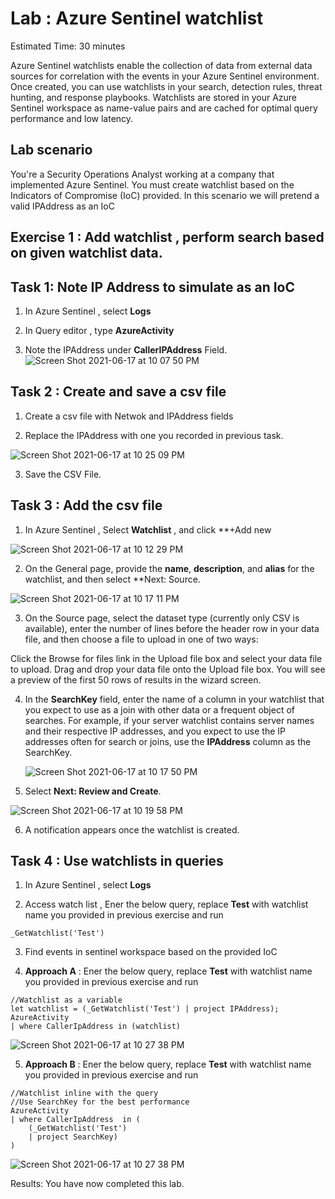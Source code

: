 # Lab : Azure Sentinel watchlist

Estimated Time: 30 minutes

Azure Sentinel watchlists enable the collection of data from external data sources for correlation with the events in your Azure Sentinel environment. 
Once created, you can use watchlists in your search, detection rules, threat hunting, and response playbooks. 
Watchlists are stored in your Azure Sentinel workspace as name-value pairs and are cached for optimal query performance and low latency.

## Lab scenario

You're a Security Operations Analyst working at a company that implemented Azure Sentinel. You must create watchlist based on the Indicators of Compromise (IoC) provided.
In this scenario we will pretend a valid IPAddress as an IoC






## Exercise 1 : Add watchlist , perform search based on given watchlist data.

## Task 1: Note  IP Address  to simulate as an IoC

1. In Azure Sentinel , select **Logs**

2. In Query editor , type **AzureActivity**

3. Note the IPAddress under **CallerIPAddress** Field.
 ![Screen Shot 2021-06-17 at 10 07 50 PM](https://user-images.githubusercontent.com/33748560/122443288-0f749800-cfbd-11eb-9e84-bea42cf7be55.png)

## Task 2 : Create and save a csv file

1. Create a csv file with Netwok and IPAddress fields 

2. Replace the IPAddress with one you recorded in previous task.

![Screen Shot 2021-06-17 at 10 25 09 PM](https://user-images.githubusercontent.com/33748560/122443671-6f6b3e80-cfbd-11eb-9bcb-0d108ae94158.png)

3. Save the CSV File.

## Task 3 : Add the csv file 

1. In Azure Sentinel , Select **Watchlist** , and click **+Add new

![Screen Shot 2021-06-17 at 10 12 29 PM](https://user-images.githubusercontent.com/33748560/122443952-b35e4380-cfbd-11eb-93f1-842a4ffbe7ad.png)

2. On the General page, provide the **name**, **description**, and **alias** for the watchlist, and then select **Next: Source.


![Screen Shot 2021-06-17 at 10 17 11 PM](https://user-images.githubusercontent.com/33748560/122444081-d38e0280-cfbd-11eb-88b7-b0263fae876f.png)


 
3. On the Source page, select the dataset type (currently only CSV is available), enter the number of lines before the header row in your data file, and then choose a file to upload in one of two ways:

  Click the Browse for files link in the Upload file box and select your data file to upload.
  Drag and drop your data file onto the Upload file box.
  You will see a preview of the first 50 rows of results in the wizard screen.

4. In the **SearchKey** field, enter the name of a column in your watchlist that you expect to use as a join with other data or a frequent object of searches. For example, if your server watchlist contains server names and their respective IP addresses, 
   and you expect to use the IP addresses often for search or joins, use the **IPAddress** column as the SearchKey.
   
   ![Screen Shot 2021-06-17 at 10 17 50 PM](https://user-images.githubusercontent.com/33748560/122444221-f5878500-cfbd-11eb-8250-a0d9c326a82d.png)


5. Select **Next: Review and Create**.

![Screen Shot 2021-06-17 at 10 19 58 PM](https://user-images.githubusercontent.com/33748560/122444382-1bad2500-cfbe-11eb-8e0e-1e9d31f20d21.png)


6. A notification appears once the watchlist is created.

## Task 4 : Use watchlists in queries

1. In Azure Sentinel , select **Logs**

2. Access watch list , Ener the below query, replace **Test** with watchlist name you provided in previous exercise and run

```
_GetWatchlist('Test')
```

3. Find events in sentinel workspace based on the provided IoC

4. **Approach A** : Ener the below query, replace **Test** with watchlist name you provided in previous exercise and run

```
//Watchlist as a variable
let watchlist = (_GetWatchlist('Test') | project IPAddress);
AzureActivity
| where CallerIpAddress in (watchlist)
```


![Screen Shot 2021-06-17 at 10 27 38 PM](https://user-images.githubusercontent.com/33748560/122444494-3b444d80-cfbe-11eb-8a80-69e7864f3347.png)


5. **Approach B** : Ener the below query, replace **Test** with watchlist name you provided in previous exercise and run

```
//Watchlist inline with the query
//Use SearchKey for the best performance
AzureActivity
| where CallerIpAddress  in ( 
    (_GetWatchlist('Test')
    | project SearchKey)
)

```

![Screen Shot 2021-06-17 at 10 27 38 PM](https://user-images.githubusercontent.com/33748560/122444494-3b444d80-cfbe-11eb-8a80-69e7864f3347.png)












Results: You have now completed this lab.


                                          
              



